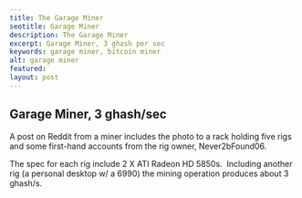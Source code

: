 ```yaml
---
title: The Garage Miner
seotitle: Garage Miner
description: The Garage Miner
excerpt: Garage Miner, 3 ghash per sec
keywords: garage miner, bitcoin miner
alt: garage miner
featured: 
layout: post
---
```


<h2>Garage Miner, 3 ghash/sec</h2>

<p>A post on Reddit from a miner includes the photo to a rack holding five rigs and some first-hand accounts from the rig owner, Never2bFound06.<p>

<p>The spec for each rig include 2 X ATI Radeon HD 5850s.  Including another rig (a personal desktop w/ a 6990) the mining operation produces about 3 ghash/s.<p>


